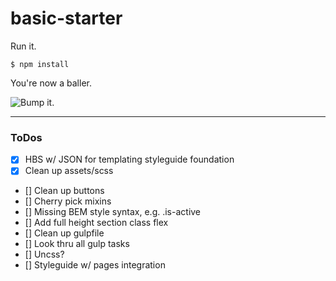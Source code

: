 # basic-starter

Run it.

```
$ npm install
```

You're now a baller.

![Bump it.](https://media.giphy.com/media/DjVCpTvzAKLaE/giphy.gif)

---

### ToDos
- [x] HBS w/ JSON for templating styleguide foundation
- [x] Clean up assets/scss
- [] Clean up buttons
- [] Cherry pick mixins
- [] Missing BEM style syntax, e.g. .is-active
- [] Add full height section class flex
- [] Clean up gulpfile
- [] Look thru all gulp tasks
- [] Uncss?
- [] Styleguide w/ pages integration
